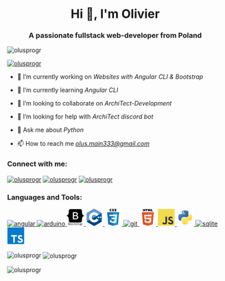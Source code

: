 <h1 align="center">Hi 👋, I'm Olivier</h1>
<h3 align="center">A passionate fullstack web-developer from Poland</h3>

<p align="left"> <img src="https://komarev.com/ghpvc/?username=olusprogr&label=Profile%20views&color=0e75b6&style=flat" alt="olusprogr" /> </p>

<p align="left"> <a href="#"><img src="https://github-profile-trophy.vercel.app/?username=olusprogr" alt="olusprogr" /></a> </p>

- 🔭 I’m currently working on *Websites with Angular CLI & Bootstrap*

- 🌱 I’m currently learning *Angular CLI*

- 👯 I’m looking to collaborate on *ArchiTect-Development*

- 🤝 I’m looking for help with *ArchiTect discord bot*

- 💬 Ask me about *Python*

- 📫 How to reach me *olus.main333@gmail.com*

<h3 align="left">Connect with me:</h3>
<p align="left">
<a href="https://fb.com/olusprogr" target="blank"><img align="center" src="https://raw.githubusercontent.com/rahuldkjain/github-profile-readme-generator/master/src/images/icons/Social/facebook.svg" alt="olusprogr" height="30" width="40" /></a>
<a href="https://instagram.com/olusprogr" target="blank"><img align="center" src="https://raw.githubusercontent.com/rahuldkjain/github-profile-readme-generator/master/src/images/icons/Social/instagram.svg" alt="olusprogr" height="30" width="40" /></a>
<a href="https://discord.gg/olusprogr" target="blank"><img align="center" src="https://raw.githubusercontent.com/rahuldkjain/github-profile-readme-generator/master/src/images/icons/Social/discord.svg" alt="olusprogr" height="30" width="40" /></a>
</p>

<h3 align="left">Languages and Tools:</h3>
<p align="left"> <a href="https://angular.io" target="_blank" rel="noreferrer"> <img src="https://angular.io/assets/images/logos/angular/angular.svg" alt="angular" width="40" height="40"/> </a> <a href="https://www.arduino.cc/" target="_blank" rel="noreferrer"> <img src="https://cdn.worldvectorlogo.com/logos/arduino-1.svg" alt="arduino" width="40" height="40"/> </a> <a href="https://getbootstrap.com" target="_blank" rel="noreferrer"> <img src="https://raw.githubusercontent.com/devicons/devicon/master/icons/bootstrap/bootstrap-plain-wordmark.svg" alt="bootstrap" width="40" height="40"/> </a> <a href="https://www.w3schools.com/cpp/" target="_blank" rel="noreferrer"> <img src="https://raw.githubusercontent.com/devicons/devicon/master/icons/cplusplus/cplusplus-original.svg" alt="cplusplus" width="40" height="40"/> </a> <a href="https://www.w3schools.com/css/" target="_blank" rel="noreferrer"> <img src="https://raw.githubusercontent.com/devicons/devicon/master/icons/css3/css3-original-wordmark.svg" alt="css3" width="40" height="40"/> </a> <a href="https://git-scm.com/" target="_blank" rel="noreferrer"> <img src="https://www.vectorlogo.zone/logos/git-scm/git-scm-icon.svg" alt="git" width="40" height="40"/> </a> <a href="https://www.w3.org/html/" target="_blank" rel="noreferrer"> <img src="https://raw.githubusercontent.com/devicons/devicon/master/icons/html5/html5-original-wordmark.svg" alt="html5" width="40" height="40"/> </a> <a href="https://developer.mozilla.org/en-US/docs/Web/JavaScript" target="_blank" rel="noreferrer"> <img src="https://raw.githubusercontent.com/devicons/devicon/master/icons/javascript/javascript-original.svg" alt="javascript" width="40" height="40"/> </a> <a href="https://www.python.org" target="_blank" rel="noreferrer"> <img src="https://raw.githubusercontent.com/devicons/devicon/master/icons/python/python-original.svg" alt="python" width="40" height="40"/> </a> <a href="https://www.sqlite.org/" target="_blank" rel="noreferrer"> <img src="https://www.vectorlogo.zone/logos/sqlite/sqlite-icon.svg" alt="sqlite" width="40" height="40"/> </a> <a href="https://www.typescriptlang.org/" target="_blank" rel="noreferrer"> <img src="https://raw.githubusercontent.com/devicons/devicon/master/icons/typescript/typescript-original.svg" alt="typescript" width="40" height="40"/> </a> </p>

<p><img align="left" src="https://github-readme-stats.vercel.app/api/top-langs?username=olusprogr&show_icons=true&locale=en&layout=compact" alt="olusprogr" /></p>

<p>&nbsp;<img align="center" src="https://github-readme-stats.vercel.app/api?username=olusprogr&show_icons=true&locale=en" alt="olusprogr" /></p>

<p><img align="center" src="https://github-readme-streak-stats.herokuapp.com/?user=olusprogr&" alt="olusprogr" /></p>
